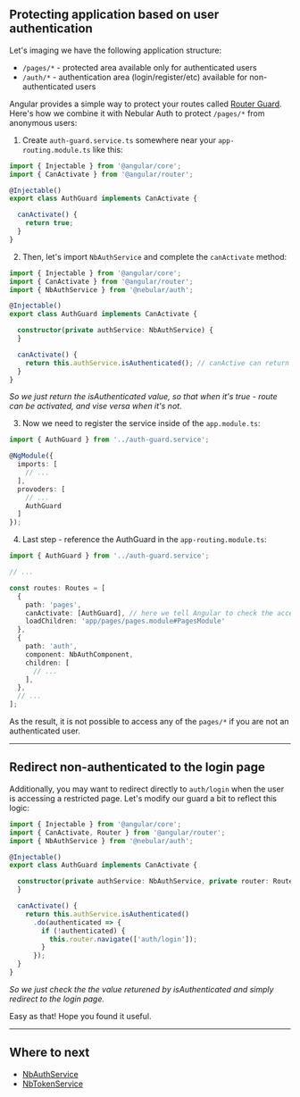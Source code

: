## Protecting application based on user authentication

Let's imaging we have the following application structure:
- `/pages/*` - protected area available only for authenticated users
- `/auth/*` - authentication area (login/register/etc) available for non-authenticated users

Angular provides a simple way to protect your routes called [Router Guard](https://angular.io/guide/router#guard-the-admin-feature).
Here's how we combine it with Nebular Auth to protect `/pages/*` from anonymous users:

1) Create `auth-guard.service.ts` somewhere near your `app-routing.module.ts` like this:

```typescript
import { Injectable } from '@angular/core';
import { CanActivate } from '@angular/router';

@Injectable()
export class AuthGuard implements CanActivate {

  canActivate() {
    return true;
  }
}
```

2) Then, let's import `NbAuthService` and complete the `canActivate` method:

```typescript
import { Injectable } from '@angular/core';
import { CanActivate } from '@angular/router';
import { NbAuthService } from '@nebular/auth';

@Injectable()
export class AuthGuard implements CanActivate {

  constructor(private authService: NbAuthService) {
  }

  canActivate() {
    return this.authService.isAuthenticated(); // canActive can return Observable<boolean>, which is exactly what isAuhenticated returns
  }
}
```
*So we just return the isAuthenticated value, so that when it's true - route can be activated, and vise versa when it's not.*

3) Now we need to register the service inside of the `app.module.ts`:

```typescript
import { AuthGuard } from '../auth-guard.service';

@NgModule({
  imports: [
    // ...
  ],
  provoders: [
    // ...
    AuthGuard
  ]
});

```


4) Last step - reference the AuthGuard in the `app-routing.module.ts`:

```typescript
import { AuthGuard } from '../auth-guard.service';

// ...

const routes: Routes = [
  { 
    path: 'pages',
    canActivate: [AuthGuard], // here we tell Angular to check the access with our AuthGuard
    loadChildren: 'app/pages/pages.module#PagesModule' 
  },
  {
    path: 'auth',
    component: NbAuthComponent,
    children: [
      // ...
    ],
  },
  // ...
];

```

As the result, it is not possible to access any of the `pages/*` if you are not an authenticated user.
<hr class="section-end">

## Redirect non-authenticated to the login page

Additionally, you may want to redirect directly to `auth/login` when the user is accessing a restricted page.
Let's modify our guard a bit to reflect this logic:

```typescript
import { Injectable } from '@angular/core';
import { CanActivate, Router } from '@angular/router';
import { NbAuthService } from '@nebular/auth';

@Injectable()
export class AuthGuard implements CanActivate {

  constructor(private authService: NbAuthService, private router: Router) {
  }

  canActivate() {
    return this.authService.isAuthenticated()
      .do(authenticated => {
        if (!authenticated) {
          this.router.navigate(['auth/login']);
        }
      });
  }
}
```
*So we just check the the value returened by isAuthenticated and simply redirect to the login page.*

Easy as that! Hope you found it useful.
<hr class="section-end">

## Where to next

- [NbAuthService](#/docs/auth/nbauthservice)
- [NbTokenService](#/docs/auth/nbtokenservice)
